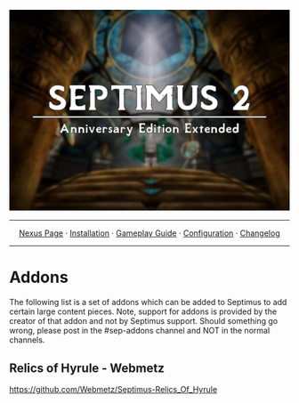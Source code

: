 <a href="https://www.youtube.com/watch?v=70DZ5UV1Bdo"><img src="images/banner.webp" target="_blank"></a>

---

<p align="center">
  <a href="https://www.nexusmods.com/skyrimspecialedition/mods/58229">Nexus Page</a> ·
  <a href="README.md">Installation</a> ·
  <a href="GAMEPLAY.md">Gameplay Guide</a> ·
  <a href="CONFIGURATION.md">Configuration</a> ·
  <a href="CHANGELOG.md">Changelog</a>
</p>

---

# Addons
The following list is a set of addons which can be added to Septimus to add certain large content pieces. Note, support for addons is provided by the creator of that addon and not by Septimus support. Should something go wrong, please post in the #sep-addons channel and NOT in the normal channels.

## Relics of Hyrule - Webmetz
https://github.com/Webmetz/Septimus-Relics_Of_Hyrule
